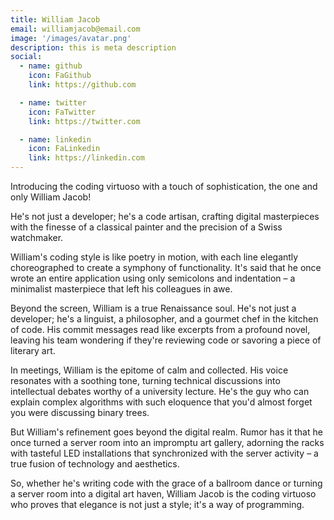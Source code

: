 ```yaml
---
title: William Jacob
email: williamjacob@email.com
image: '/images/avatar.png'
description: this is meta description
social:
  - name: github
    icon: FaGithub
    link: https://github.com

  - name: twitter
    icon: FaTwitter
    link: https://twitter.com

  - name: linkedin
    icon: FaLinkedin
    link: https://linkedin.com
---
```


Introducing the coding virtuoso with a touch of sophistication, the one and only William Jacob!

He's not just a developer; he's a code artisan, crafting digital masterpieces with the finesse of a classical painter and the precision of a Swiss watchmaker.

William's coding style is like poetry in motion, with each line elegantly choreographed to create a symphony of functionality. It's said that he once wrote an entire application using only semicolons and indentation – a minimalist masterpiece that left his colleagues in awe.

Beyond the screen, William is a true Renaissance soul. He's not just a developer; he's a linguist, a philosopher, and a gourmet chef in the kitchen of code. His commit messages read like excerpts from a profound novel, leaving his team wondering if they're reviewing code or savoring a piece of literary art.

In meetings, William is the epitome of calm and collected. His voice resonates with a soothing tone, turning technical discussions into intellectual debates worthy of a university lecture. He's the guy who can explain complex algorithms with such eloquence that you'd almost forget you were discussing binary trees.

But William's refinement goes beyond the digital realm. Rumor has it that he once turned a server room into an impromptu art gallery, adorning the racks with tasteful LED installations that synchronized with the server activity – a true fusion of technology and aesthetics.

So, whether he's writing code with the grace of a ballroom dance or turning a server room into a digital art haven, William Jacob is the coding virtuoso who proves that elegance is not just a style; it's a way of programming.
